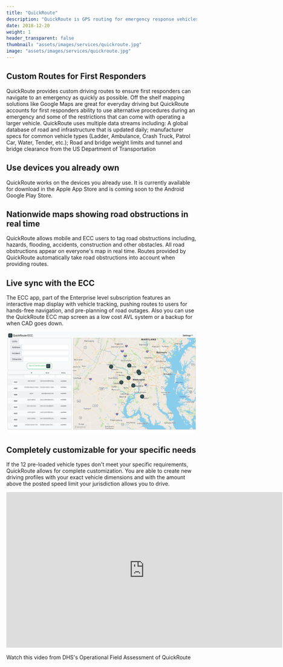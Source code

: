```yaml
---
title: "QuickRoute"
description: "QuickRoute is GPS routing for emergency response vehicles. It accounts for official rescue and response vehicle rules and capabilities to get emergency responders to the scene as fast as possible."
date: 2018-12-20
weight: 1
header_transparent: false
thumbnail: "assets/images/services/quickroute.jpg"
image: "assets/images/services/quickroute.jpg"
---
```


## Custom Routes for First Responders

QuickRoute provides custom driving routes to ensure first responders can navigate to an emergency as quickly as possible. Off the shelf mapping solutions like Google Maps are great for everyday driving but QuickRoute accounts for first responders ability to use alternative procedures during an emergency and some of the restrictions that can come with operating a larger vehicle. QuickRoute uses multiple data streams including: A global database of road and infrastructure that is updated daily; manufacturer specs for common vehicle types (Ladder, Ambulance, Crash Truck, Patrol Car, Water, Tender, etc.); Road and bridge weight limits and tunnel and bridge clearance from the US Department of Transportation

## Use devices you already own

QuickRoute works on the devices you already use. It is currently available for download in the Apple App Store and is coming soon to the Android Google Play Store.

## Nationwide maps showing road obstructions in real time

QuickRoute allows mobile and ECC users to tag road obstructions including, hazards, flooding, accidents, construction and other obstacles. All road obstructions appear on everyone's map in real time. Routes provided by QuickRoute automatically take road obstructions into account when providing routes.

## Live sync with the ECC

The ECC app, part of the Enterprise level subscription features an interactive map display with vehicle tracking, pushing routes to users for hands-free navigation, and pre-planning of road outages. Also you can use the QuickRoute ECC map screen as a low cost AVL system or a backup for when CAD goes down.

<img src="/assets/img/quickroute/QuickRouteECC.png" alt="Live sync with the ECC">

## Completely customizable for your specific needs

If the 12 pre-loaded vehicle types don't meet your specific requirements, QuickRoute allows for complete customization. You are able to create new driving profiles with your exact vehicle dimensions and with the amount above the posted speed limit your jurisdiction allows you to drive.

<iframe width="730" height="411" src="https://www.youtube.com/embed/Rli63njhMn8" title="YouTube video player" frameborder="0" allow="accelerometer; autoplay; clipboard-write; encrypted-media; gyroscope; picture-in-picture" allowfullscreen></iframe>

Watch this video from DHS's Operational Field Assessment of QuickRoute